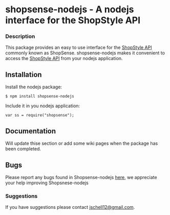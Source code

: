 # shopsense-nodejs - A nodejs interface for the ShopStyle API

### Description

This package provides an easy to use interface for the
[ShopStyle API](https://shopsense.shopstyle.com/page/ShopSenseHome) commonly known as ShopSense.
shopsense-nodejs makes it convenient to  
access the [ShopStyle API](https://shopsense.shopstyle.com/page/ShopSenseHome) 
from your nodejs application.

## Installation

Install the nodejs package:

    $ npm install shopsense-nodejs

Include it in you nodejs application:

    var ss = require("shopsense");

## Documentation
Will update thise section or add some wiki pages when the package has been completed.

## Bugs

Please report any bugs found in Shopsense-nodejs [here](https://github.com/jschell12/shopsense-nodejs/issues), we appreciate your help improving Shopsnese-nodejs


### Suggestions
If you have suggestions please contact jschell12@gmail.com.
